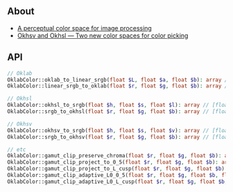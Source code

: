 ## About
- [A perceptual color space for image processing](https://bottosson.github.io/posts/oklab/)
- [Okhsv and Okhsl — Two new color spaces for color picking](https://bottosson.github.io/posts/colorpicker/)

## API
```php
// Oklab
OklabColor::oklab_to_linear_srgb(float $L, float $a, float $b): array // [float $r, float $g, float $b]
OklabColor::linear_srgb_to_oklab(float $r, float $g, float $b): array // [float $L, float $a, float $b]

// Okhsl
OklabColor::okhsl_to_srgb(float $h, float $s, float $l): array // [float $r, float $g, float $b]
OklabColor::srgb_to_okhsl(float $r, float $g, float $b): array // [float $h, float $s, float $l]

// Okhsv
OklabColor::okhsv_to_srgb(float $h, float $s, float $v): array // [float $r, float $g, float $b]
OklabColor::srgb_to_okhsv(float $r, float $g, float $b): array // [float $h, float $s, float $v]

// etc
OklabColor::gamut_clip_preserve_chroma(float $r, float $g, float $b): array
OklabColor::gamut_clip_project_to_0_5(float $r, float $g, float $b): array
OklabColor::gamut_clip_project_to_L_cusp(float $r, float $g, float $b): array
OklabColor::gamut_clip_adaptive_L0_0_5(float $r, float $g, float $b, float $alpha = 0.05): array
OklabColor::gamut_clip_adaptive_L0_L_cusp(float $r, float $g, float $b, float $alpha = 0.05): array
```